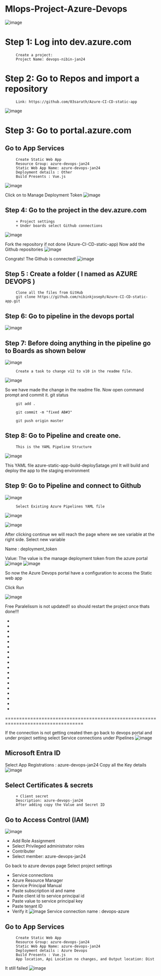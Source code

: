 # Mlops-Project-Azure-Devops
![image](https://github.com/nibinkjoseph/Mlops-Project-2-Azure-Devops/assets/63180074/ad618cac-f7db-4bdb-817b-848f0b92b7c7)





# Step 1: Log into dev.azure.com
         
         Create a project:
         Project Name: devops-nibin-jan24

# Step 2: Go to Repos and import a repository
         Link: https://github.com/03sarath/Azure-CI-CD-static-app
         
![image](https://github.com/nibinkjoseph/Mlops-Project-2-Azure-Devops/assets/63180074/15e1e47c-497f-437e-a101-adcd15ec4e21)

# Step 3: Go to portal.azure.com

## Go to App Services
         Create Static Web App
         Resource Group: azure-devops-jan24
         Static Web App Name: azure-devops-jan24
         Deployment details : Other
         Build Presents : Vue.js
![image](https://github.com/nibinkjoseph/Mlops-Project-2-Azure-Devops/assets/63180074/3b59e7f4-e644-48e0-9dcc-bb28ca0031c3)

Click on to Manage Deployment Token
![image](https://github.com/nibinkjoseph/Mlops-Project-2-Azure-Devops/assets/63180074/2d8d4dbe-90ac-4654-ab82-ed5e8c912c3c)

## Step 4: Go to the project in the dev.azure.com
         + Project settings
         + Under boards select Github connections
![image](https://github.com/nibinkjoseph/Mlops-Project-2-Azure-Devops/assets/63180074/c069b128-1053-4aaa-af99-8f379a127da4)

Fork the repository if not done (Azure-CI-CD-static-app)
Now add the Github repositories
![image](https://github.com/nibinkjoseph/Mlops-Project-2-Azure-Devops/assets/63180074/5f802795-3f55-4574-8fdf-65e9b904eb46)

Congrats!
The Github is connected!
![image](https://github.com/nibinkjoseph/Mlops-Project-2-Azure-Devops/assets/63180074/2f271289-8b8f-4b70-baad-108e89988f9c)

## Step 5 : Create a folder ( I named as AZURE DEVOPS )
         Clone all the files from GitHub
         git clone https://github.com/nibinkjoseph/Azure-CI-CD-static-app.git


## Step 6: Go to pipeline in the devops portal
![image](https://github.com/nibinkjoseph/Mlops-Project-2-Azure-Devops/assets/63180074/46e6bbf5-27ec-42e8-873b-f0edc714034f)

## Step 7: Before doing anything in the pipeline go to Boards as shown below
![image](https://github.com/nibinkjoseph/Mlops-Project-2-Azure-Devops/assets/63180074/69aec12d-2961-42e1-9e4d-5a9cbfd8e67b)

         Create a task to change v12 to v10 in the readme file.
![image](https://github.com/nibinkjoseph/Mlops-Project-2-Azure-Devops/assets/63180074/93ed968c-bc48-4fda-9ca0-fc26453881ff)

So we have made the change in the readme file.
Now open command prompt and commit it.
         git status
         
         git add .
         
         git commit -m "fixed AB#3"
         
         git push origin master

## Step 8: Go to Pipeline and create one.

         This is the YAML Pipeline Structure
![image](https://github.com/nibinkjoseph/Mlops-Project-2-Azure-Devops/assets/63180074/0163b467-5c1c-43cc-aa1f-3fe0633d1d86)

This YAML file azure-static-app-build-deploySatage.yml
It will build and deploy the app to the staging environment



## Step 9: Go to Pipeline and connect to Github
![image](https://github.com/nibinkjoseph/Mlops-Project-2-Azure-Devops/assets/63180074/6d0910a4-4c0a-478a-96d1-ab5758d8dbfb)

         Select Existing Azure Pipelines YAML file
![image](https://github.com/nibinkjoseph/Mlops-Project-2-Azure-Devops/assets/63180074/b5aac5c6-2a4c-478c-8e93-456cbd42f7ea)

![image](https://github.com/nibinkjoseph/Mlops-Project-2-Azure-Devops/assets/63180074/06a12f0a-dc5d-4ae9-b71a-0a0f1edca972)

After clicking continue we will reach the page where we see variable at the right side. Select new variable
 
Name : deployment_token

Value: The value is the manage deployment token from the azure portal
![image](https://github.com/nibinkjoseph/Mlops-Project-2-Azure-Devops/assets/63180074/a9022d1c-35a6-42fd-986b-4bc21190ba06)
![image](https://github.com/nibinkjoseph/Mlops-Project-2-Azure-Devops/assets/63180074/28c54dee-3cc1-435f-bd05-cc1462f04bea)


So now the Azure Devops portal have a configuration to access the Static web app

Click Run

![image](https://github.com/nibinkjoseph/Mlops-Project-2-Azure-Devops/assets/63180074/8edf26f0-c009-4d95-875b-73f6c3c5aa67)





Free Paralelissm is not updated!! so should restart the project once thats done!!!


+
+
+
+
+
+
+
+
+
+
+
+
+
+
+
+
+
+




==================================================================================

If the connection is not getting created then go back to devops portal and under project setting select Service connections under Pipelines
![image](https://github.com/nibinkjoseph/Mlops-Project-2-Azure-Devops/assets/63180074/a2d23ed9-9697-4cf2-b250-b991fe069c38)

## Microsoft Entra ID
Select App Registrations : azure-devops-jan24
Copy all the Key details
![image](https://github.com/nibinkjoseph/Mlops-Project-2-Azure-Devops/assets/63180074/9cc88c61-e441-4692-ae2d-28c4ca89bc29)

## Select Certificates & secrets
         + Client secret
         Description: azure-devops-jan24
         After adding copy the Value and Secret ID
## Go to Access Control (IAM)
![image](https://github.com/nibinkjoseph/Mlops-Project-2-Azure-Devops/assets/63180074/5462a949-3f6f-44f4-875f-7f86afe2afb0)
+ Add Role Assignment
+ Select Privileged administrator roles
+ Contributer
+ Select member: azure-devops-jan24

Go back to azure devops page
Select project settings
+ Service connections
+ Azure Resource Manager
+ Service Principal Manual
+ Paste subscription id and name
+ Paste client id to service principal id
+ Paste value to service principal key
+ Paste tenant ID
+ Verify it
![image](https://github.com/nibinkjoseph/Mlops-Project-2-Azure-Devops/assets/63180074/48a63530-4650-4ced-a768-7b8870193bf6)
Service connection name : devops-azure

## Go to App Services
         Create Static Web App
         Resource Group: azure-devops-jan24
         Static Web App Name: azure-devops-jan24
         Deployment details : Azure Devops
         Build Presents : Vue.js
         App location, Api Location no changes, and Output location: Dist
It still failed
![image](https://github.com/nibinkjoseph/Mlops-Project-2-Azure-Devops/assets/63180074/b85f5e71-a3f6-44e2-a755-8698fd718a0e)









